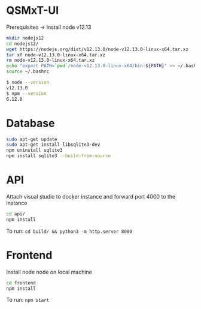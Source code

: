 # QSMxT-UI

Prerequisites -> Install node v12.13

```bash
mkdir nodejs12
cd nodejs12/
wget https://nodejs.org/dist/v12.13.0/node-v12.13.0-linux-x64.tar.xz
tar xf node-v12.13.0-linux-x64.tar.xz
rm node-v12.13.0-linux-x64.tar.xz
echo "export PATH=`pwd`/node-v12.13.0-linux-x64/bin:${PATH}" >> ~/.bashrc
source ~/.bashrc
```

```bash
$ node --version
v12.13.0
$ npm --version
6.12.0
```

# Database
```bash
sudo apt-get update
sudo apt-get install libsqlite3-dev
npm uninstall sqlite3
npm install sqlite3 --build-from-source
```

# API

Attach visual studio to docker instance and forward port 4000 to the instance

```bash
cd api/
npm install
```

To run: `cd build/ && python3 -m http.server 8080`

# Frontend

Install node node on local machine

```bash
cd frontend
npm install
```

To run: `npm start`

